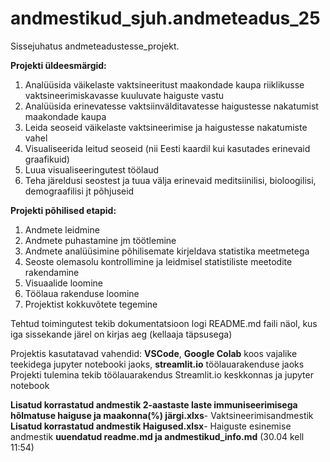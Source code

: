 # andmestikud_sjuh.andmeteadus_25
Sissejuhatus andmeteadustesse_projekt.

**Projekti üldeesmärgid:**
1. Analüüsida väikelaste vaktsineeritust maakondade kaupa riiklikusse vaktsineerimiskavasse kuuluvate haiguste vastu
2. Analüüsida erinevatesse vaktsiinvälditavatesse haigustesse nakatumist maakondade kaupa 
3. Leida seoseid väikelaste vaktsineerimise ja haigustesse nakatumiste vahel 
4. Visualiseerida leitud seoseid (nii Eesti kaardil kui kasutades erinevaid graafikuid)
5. Luua visualiseeringutest töölaud
6. Teha järeldusi seostest ja tuua välja erinevaid meditsiinilisi, bioloogilisi, demograafilisi jt põhjuseid 

**Projekti põhilised etapid:**
1. Andmete leidmine 
2. Andmete puhastamine jm töötlemine
3. Andmete analüüsimine põhilisemate kirjeldava statistika meetmetega
4. Seoste olemasolu kontrollimine ja leidmisel statistiliste meetodite rakendamine  
5. Visuaalide loomine
6. Töölaua rakenduse loomine
7. Projektist kokkuvõtete tegemine

Tehtud toimingutest tekib dokumentatsioon logi README.md faili näol, kus iga sissekande järel on kirjas aeg (kellaaja täpsusega)

Projektis kasutatavad vahendid: **VSCode**, **Google Colab** koos vajalike teekidega jupyter notebooki jaoks, **streamlit.io** töölauarakenduse jaoks
Projekti tulemina tekib töölauarakendus Streamlit.io keskkonnas ja jupyter notebook

**Lisatud korrastatud andmestik 2-aastaste laste immuniseerimisega hõlmatuse haiguse ja maakonna(%) järgi.xlxs**- Vaktsineerimisandmestik
**Lisatud korrastatud andmestik Haigused.xlsx**- Haiguste esinemise andmestik
**uuendatud readme.md ja andmestikud_info.md** (30.04 kell 11:54)